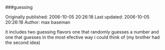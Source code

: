###guessing

Originally published: 2006-10-05 20:26:18
Last updated: 2006-10-05 20:26:18
Author: max baseman

it includes two guessing flavors one that randomly guesses a number and one that guesses in the most efective way i could think of (my brother had the second idea)